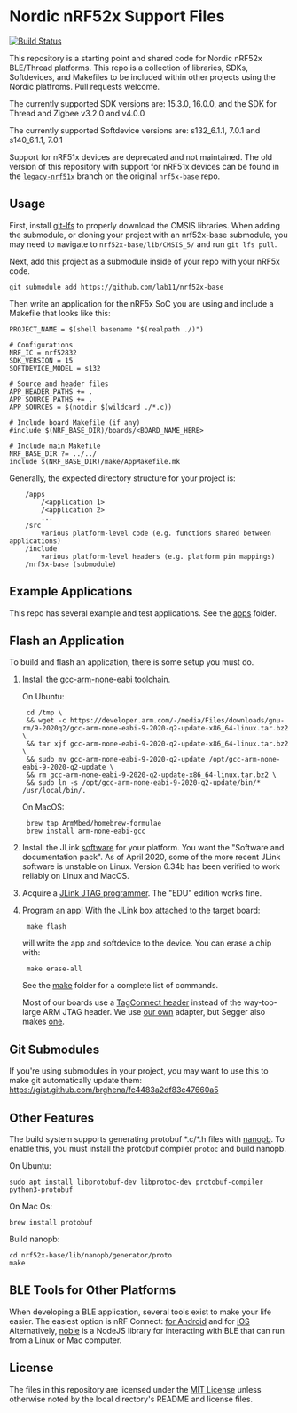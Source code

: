 Nordic nRF52x Support Files
==========================
[![Build Status](https://travis-ci.com/lab11/nrf52x-base.svg?branch=master)](https://travis-ci.com/lab11/nrf52x-base)

This repository is a starting point and shared code for Nordic nRF52x BLE/Thread platforms. This repo is
a collection of libraries, SDKs, Softdevices, and Makefiles to be included
within other projects using the Nordic platfroms. Pull requests welcome.

The currently supported SDK versions are: 15.3.0, 16.0.0, and the SDK for Thread and Zigbee v3.2.0 and v4.0.0

The currently supported Softdevice versions are:
s132_6.1.1, 7.0.1 and s140_6.1.1, 7.0.1

Support for nRF51x devices are deprecated and not maintained. The old version
of this repository with support for nRF51x devices can be found in the
[`legacy-nrf51x`](https://github.com/lab11/nrf5x-base/tree/legacy-nrf51x)
branch on the original `nrf5x-base` repo.

Usage
-----
First, install [git-lfs](https://github.com/git-lfs/git-lfs/wiki/Installation)
to properly download the CMSIS libraries. When adding the submodule, or cloning
your project with an nrf52x-base submodule, you may need to navigate to
`nrf52x-base/lib/CMSIS_5/` and run `git lfs pull`.

Next, add this project as a submodule inside of your repo with your
nRF5x code.

    git submodule add https://github.com/lab11/nrf52x-base

Then write an application for the nRF5x SoC you are using and include
a Makefile that looks like this:

```make
PROJECT_NAME = $(shell basename "$(realpath ./)")

# Configurations
NRF_IC = nrf52832
SDK_VERSION = 15
SOFTDEVICE_MODEL = s132

# Source and header files
APP_HEADER_PATHS += .
APP_SOURCE_PATHS += .
APP_SOURCES = $(notdir $(wildcard ./*.c))

# Include board Makefile (if any)
#include $(NRF_BASE_DIR)/boards/<BOARD_NAME_HERE>

# Include main Makefile
NRF_BASE_DIR ?= ../../
include $(NRF_BASE_DIR)/make/AppMakefile.mk
```

Generally, the expected directory structure for your project is:
```
    /apps
        /<application 1>
        /<application 2>
        ...
    /src
        various platform-level code (e.g. functions shared between applications)
    /include
        various platform-level headers (e.g. platform pin mappings)
    /nrf5x-base (submodule)
```

Example Applications
--------------------

This repo has several example and test applications. See the
[apps](https://github.com/lab11/nrf5x-base/tree/master/apps)
folder.

Flash an Application
--------------------

To build and flash an application, there is some setup
you must do.

1. Install the [gcc-arm-none-eabi toolchain](https://developer.arm.com/tools-and-software/open-source-software/developer-tools/gnu-toolchain/gnu-rm/downloads).

    On Ubuntu:

        cd /tmp \
        && wget -c https://developer.arm.com/-/media/Files/downloads/gnu-rm/9-2020q2/gcc-arm-none-eabi-9-2020-q2-update-x86_64-linux.tar.bz2 \
        && tar xjf gcc-arm-none-eabi-9-2020-q2-update-x86_64-linux.tar.bz2 \
        && sudo mv gcc-arm-none-eabi-9-2020-q2-update /opt/gcc-arm-none-eabi-9-2020-q2-update \
        && rm gcc-arm-none-eabi-9-2020-q2-update-x86_64-linux.tar.bz2 \
        && sudo ln -s /opt/gcc-arm-none-eabi-9-2020-q2-update/bin/* /usr/local/bin/.

    On MacOS:

        brew tap ArmMbed/homebrew-formulae
        brew install arm-none-eabi-gcc

2. Install the JLink [software](https://www.segger.com/jlink-software.html)
for your platform. You want the "Software and documentation pack". As of April
2020, some of the more recent JLink software is unstable on Linux. Version
6.34b has been verified to work reliably on Linux and MacOS.

3. Acquire a [JLink JTAG programmer](https://www.segger.com/jlink-general-info.html).
The "EDU" edition works fine.

4. Program an app! With the JLink box attached to the target board:

        make flash

    will write the app and softdevice to the device. You can erase
    a chip with:

        make erase-all

    See the [make](https://github.com/lab11/nrf5x-base/tree/master/make) folder
    for a complete list of commands.

    Most of our boards use a [TagConnect header](http://www.tag-connect.com/TC2030-IDC-NL)
    instead of the way-too-large ARM JTAG header. We use [our own](https://github.com/lab11/jtag-tagconnect)
    adapter, but Segger also makes [one](https://www.segger.com/jlink-6-pin-needle-adapter.html).

Git Submodules
--------------

If you're using submodules in your project, you may want to use this to make
git automatically update them:
https://gist.github.com/brghena/fc4483a2df83c47660a5

Other Features
--------------

The build system supports generating protobuf \*.c/\*.h files with
[nanopb](https://github.com/lab11/nrf5x-base/tree/master/lib/nanopb/). To
enable this, you must install the protobuf compiler `protoc` and build nanopb.

On Ubuntu:
```
sudo apt install libprotobuf-dev libprotoc-dev protobuf-compiler python3-protobuf
```
On Mac Os:
```
brew install protobuf
```

Build nanopb:
```
cd nrf52x-base/lib/nanopb/generator/proto
make
```

BLE Tools for Other Platforms
-----------------

When developing a BLE application, several tools exist to make your life easier.
The easiest option is nRF Connect: [for Android](https://play.google.com/store/apps/details?id=no.nordicsemi.android.mcp&hl=en_US)
and for [iOS](https://apps.apple.com/us/app/nrf-connect/id1054362403)
Alternatively,
[noble](https://github.com/abandonware/noble) is a NodeJS library for interacting with BLE that can run from
a Linux or Mac computer.

License
-------

The files in this repository are licensed under the [MIT License](LICENSE)
unless otherwise noted by the local directory's README and license files.

